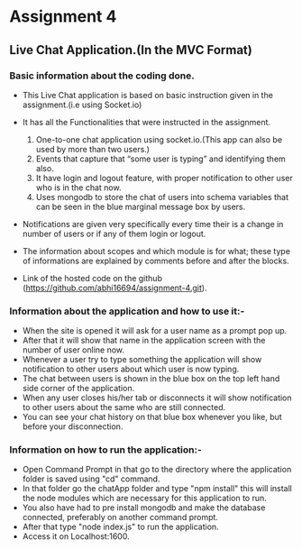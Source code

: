 # Assignment 4

## Live Chat Application.(In the MVC Format)

### Basic information about the coding done.

- This Live Chat application is based on basic instruction given in the assignment.(i.e using Socket.io)

- It has all the Functionalities that were instructed in the assignment.

	1) One-to-one chat application using socket.io.(This app can also be used by more than two users.)
	2) Events that capture that “some user is typing” and identifying them also.
	3) It have login and logout feature, with proper notification to other user who is in the chat now.
	4) Uses mongodb to store the chat of users into schema variables that can be seen in the blue marginal message box by users.

- Notifications are given very specifically every time their is a change in number of users or if any of them login or logout.
- The information about scopes and which module is for what; these type of informations are explained by comments before and after the blocks.  
- Link of the hosted code on the github (https://github.com/abhi16694/assignment-4.git).


### Information about the application and how to use it:-

- When the site is opened it will ask for a user name as a prompt pop up.
- After that it will show that name in the application screen with the number of user online now.
- Whenever a user try to type something the application will show notification to other users about which user is now typing.
- The chat between users is shown in the blue box on the top left hand side corner of the application.
- When any user closes his/her tab or disconnects it will show notification to other users about the same who are still connected.
- You can see your chat history on that blue box whenever you like, but before your disconnection.

### Information on how to run the application:-

- Open Command Prompt in that go to the directory where the application folder is saved using "cd" command.
- In that folder go the chatApp folder and type "npm install" this will install the node modules which are necessary for this application to run.
- You also have had to pre install mongodb and make the database connected, preferably on another command prompt. 
- After that type "node index.js" to run the application.
- Access it on Localhost:1600.
